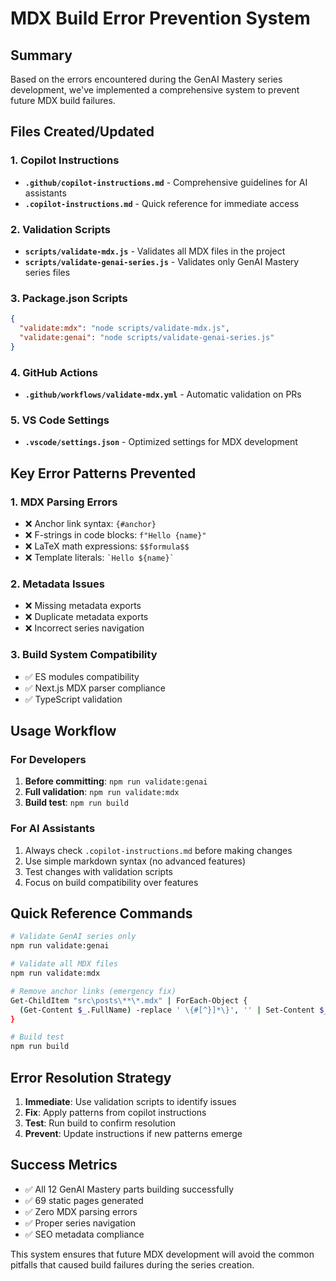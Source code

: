 # MDX Build Error Prevention System

## Summary

Based on the errors encountered during the GenAI Mastery series development, we've implemented a comprehensive system to prevent future MDX build failures.

## Files Created/Updated

### 1. Copilot Instructions
- **`.github/copilot-instructions.md`** - Comprehensive guidelines for AI assistants
- **`.copilot-instructions.md`** - Quick reference for immediate access

### 2. Validation Scripts
- **`scripts/validate-mdx.js`** - Validates all MDX files in the project
- **`scripts/validate-genai-series.js`** - Validates only GenAI Mastery series files

### 3. Package.json Scripts
```json
{
  "validate:mdx": "node scripts/validate-mdx.js",
  "validate:genai": "node scripts/validate-genai-series.js"
}
```

### 4. GitHub Actions
- **`.github/workflows/validate-mdx.yml`** - Automatic validation on PRs

### 5. VS Code Settings
- **`.vscode/settings.json`** - Optimized settings for MDX development

## Key Error Patterns Prevented

### 1. MDX Parsing Errors
- ❌ Anchor link syntax: `{#anchor}`
- ❌ F-strings in code blocks: `f"Hello {name}"`
- ❌ LaTeX math expressions: `$$formula$$`
- ❌ Template literals: `` `Hello ${name}` ``

### 2. Metadata Issues
- ❌ Missing metadata exports
- ❌ Duplicate metadata exports
- ❌ Incorrect series navigation

### 3. Build System Compatibility
- ✅ ES modules compatibility
- ✅ Next.js MDX parser compliance
- ✅ TypeScript validation

## Usage Workflow

### For Developers
1. **Before committing**: `npm run validate:genai`
2. **Full validation**: `npm run validate:mdx`
3. **Build test**: `npm run build`

### For AI Assistants
1. Always check `.copilot-instructions.md` before making changes
2. Use simple markdown syntax (no advanced features)
3. Test changes with validation scripts
4. Focus on build compatibility over features

## Quick Reference Commands

```bash
# Validate GenAI series only
npm run validate:genai

# Validate all MDX files
npm run validate:mdx

# Remove anchor links (emergency fix)
Get-ChildItem "src\posts\**\*.mdx" | ForEach-Object { 
  (Get-Content $_.FullName) -replace ' \{#[^}]*\}', '' | Set-Content $_.FullName 
}

# Build test
npm run build
```

## Error Resolution Strategy

1. **Immediate**: Use validation scripts to identify issues
2. **Fix**: Apply patterns from copilot instructions
3. **Test**: Run build to confirm resolution
4. **Prevent**: Update instructions if new patterns emerge

## Success Metrics

- ✅ All 12 GenAI Mastery parts building successfully
- ✅ 69 static pages generated
- ✅ Zero MDX parsing errors
- ✅ Proper series navigation
- ✅ SEO metadata compliance

This system ensures that future MDX development will avoid the common pitfalls that caused build failures during the series creation.

